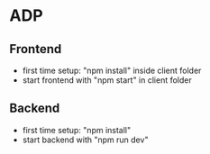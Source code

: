 # ADP

## Frontend
* first time setup: "npm install" inside client folder
* start frontend with "npm start" in client folder

## Backend
* first time setup: "npm install"
* start backend with "npm run dev" 

